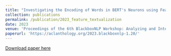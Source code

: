 ```yaml
---
title: "Investigating the Encoding of Words in BERT's Neurons using Feature Textualization"
collection: publications
permalink: /publication/2023_feature_textualization
date: 2023
venue: 'Proceedings of the 6th BlackboxNLP Workshop: Analyzing and Interpreting Neural Networks for NLP'
paperurl: 'https://aclanthology.org/2023.blackboxnlp-1.20/'
---
```


[Download paper here](http://academicpages.github.io/files/paper1.pdf)
